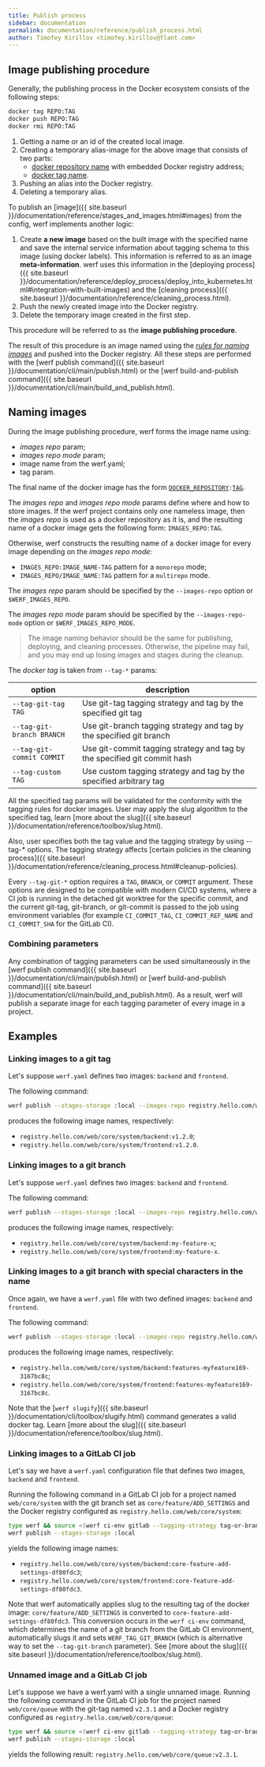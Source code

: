 ```yaml
---
title: Publish process
sidebar: documentation
permalink: documentation/reference/publish_process.html
author: Timofey Kirillov <timofey.kirillov@flant.com>
---
```


<!--Docker images should be pushed into the Docker registry for further usage in most cases. The usage includes these demands:-->

<!--1. Using an image to run an application (for example in Kubernetes). These images will be referred to as **images for running**.-->
<!--2. Using an existing old image version from a Docker registry as a cache to build a new image version. Usually, it is default behavior. However, some additional actions may be required to organize a build environment with multiple build hosts or build hosts with no persistent local storage. These images will be referred to as **distributed images cache**.-->

<!--## What can be published-->

<!--The result of werf [build commands]({{ site.baseurl }}/documentation/cli/build/build.html) is a _stages_ in _stages storage_ related to images defined in the `werf.yaml` config. -->
<!--werf can be used to publish either:-->

<!--* Images. These can only be used as _images for running_. -->
<!--These images are not suitable for _distributed images cache_, because werf build algorithm implies creating separate images for _stages_. -->
<!--When you pull a image from a Docker registry, you do not receive _stages_ for this image.-->
<!--* Images with a stages cache images. These images can be used as _images for running_ and also as a _distributed images cache_.-->

<!--werf pushes image into a Docker registry with a so-called [**image publish procedure**](#image-publish-procedure). Also, werf pushes stages cache of all images from config with a so-called [**stages publish procedure**](#stages-publish-procedure).-->

<!--Before digging into these algorithms, it is helpful to see how to publish images using Docker.-->

<!--### Stages publish procedure-->

<!--To publish stages cache of a image from the config werf implements the **stages publish procedure**. It consists of the following steps:-->

<!-- 1. Create temporary image names aliases for all docker images in stages cache, so that:-->
<!--     - [docker repository name](https://docs.docker.com/glossary/?term=repository) is a `REPO` parameter specified by the user without changes ([details about `REPO`]({{ site.baseurl }}/documentation/reference/registry/image_naming.html#repo-parameter)).-->
<!--     - [docker tag name](https://docs.docker.com/glossary/?term=tag) constructed as a signature prefixed with a word `image-stage-` (for example `image-stage-41772c141b158349804ad27b354247df8984ead077a5dd601f3940536ebe9a11`).-->
<!-- 2. Push images by newly created aliases into Docker registry.-->
<!-- 3. Delete temporary image names aliases.-->

<!--All of these steps are also performed with a single werf command, which will be described below.-->

<!--The result of this procedure is multiple images from stages cache of image pushed into the Docker registry.-->

## Image publishing procedure

Generally, the publishing process in the Docker ecosystem consists of the following steps:

```bash
docker tag REPO:TAG
docker push REPO:TAG
docker rmi REPO:TAG
```

 1. Getting a name or an id of the created local image.
 2. Creating a temporary alias-image for the above image that consists of two parts:
     - [docker repository name](https://docs.docker.com/glossary/?term=repository) with embedded Docker registry address;
     - [docker tag name](https://docs.docker.com/glossary/?term=tag).
 3. Pushing an alias into the Docker registry.
 4. Deleting a temporary alias.

To publish an [image]({{ site.baseurl }}/documentation/reference/stages_and_images.html#images) from the config, werf implements another logic:

 1. Create **a new image** based on the built image with the specified name and save the internal service information about tagging schema to this image (using docker labels). This information is referred to as an image **meta-information**. werf uses this information in the [deploying process]({{ site.baseurl }}/documentation/reference/deploy_process/deploy_into_kubernetes.html#integration-with-built-images) and the [cleaning process]({{ site.baseurl }}/documentation/reference/cleaning_process.html).
 2. Push the newly created image into the Docker registry.
 3. Delete the temporary image created in the first step.

This procedure will be referred to as the **image publishing procedure**.

The result of this procedure is an image named using the [*rules for naming images*](#images-naming) and pushed into the Docker registry. All these steps are performed with the [werf publish command]({{ site.baseurl }}/documentation/cli/main/publish.html) or the [werf build-and-publish command]({{ site.baseurl }}/documentation/cli/main/build_and_publish.html).

## Naming images

During the image publishing procedure, werf forms the image name using:
 * _images repo_ param;
 * _images repo mode_ param;
 * image name from the werf.yaml;
 * tag param.

The final name of the docker image has the form [`DOCKER_REPOSITORY`](https://docs.docker.com/glossary/?term=repository)`:`[`TAG`](https://docs.docker.com/engine/reference/commandline/tag).

The _images repo_ and _images repo mode_ params define where and how to store images.
If the werf project contains only one nameless image, then the _images repo_ is used as a docker repository as it is, and the resulting name of a docker image gets the following form: `IMAGES_REPO:TAG`.

Otherwise, werf constructs the resulting name of a docker image for every image depending on the _images repo mode_:  
- `IMAGES_REPO:IMAGE_NAME-TAG` pattern for a `monorepo` mode;
- `IMAGES_REPO/IMAGE_NAME:TAG` pattern for a `multirepo` mode.

The _images repo_ param should be specified by the `--images-repo` option or `$WERF_IMAGES_REPO`.

The _images repo mode_ param should be specified by the `--images-repo-mode` option or `$WERF_IMAGES_REPO_MODE`.

> The image naming behavior should be the same for publishing, deploying, and cleaning processes. Otherwise, the pipeline may fail, and you may end up losing images and stages during the cleanup.

The *docker tag* is taken from `--tag-*` params:

| option                     | description                                                                     |
| -------------------------- | ------------------------------------------------------------------------------- |
| `--tag-git-tag TAG`        | Use git-tag tagging strategy and tag by the specified git tag                   |
| `--tag-git-branch BRANCH`  | Use git-branch tagging strategy and tag by the specified git branch             |
| `--tag-git-commit COMMIT`  | Use git-commit tagging strategy and tag by the specified git commit hash        |
| `--tag-custom TAG`         | Use custom tagging strategy and tag by the specified arbitrary tag              |

All the specified tag params will be validated for the conformity with the tagging rules for docker images. User may apply the slug algorithm to the specified tag, learn [more about the slug]({{ site.baseurl }}/documentation/reference/toolbox/slug.html).

Also, user specifies both the tag value and the tagging strategy by using --tag-* options.
The tagging strategy affects [certain policies in the cleaning process]({{ site.baseurl }}/documentation/reference/cleaning_process.html#cleanup-policies).

Every `--tag-git-*` option requires a `TAG`, `BRANCH`, or `COMMIT` argument. These options are designed to be compatible with modern CI/CD systems, where a CI job is running in the detached git worktree for the specific commit, and the current git-tag, git-branch, or git-commit is passed to the job using environment variables (for example `CI_COMMIT_TAG`, `CI_COMMIT_REF_NAME` and `CI_COMMIT_SHA` for the GitLab CI).

### Combining parameters

Any combination of tagging parameters can be used simultaneously in the [werf publish command]({{ site.baseurl }}/documentation/cli/main/publish.html) or [werf build-and-publish command]({{ site.baseurl }}/documentation/cli/main/build_and_publish.html). As a result, werf will publish a separate image for each tagging parameter of every image in a project.

## Examples

### Linking images to a git tag

Let's suppose `werf.yaml` defines two images: `backend` and `frontend`.

The following command:

```bash
werf publish --stages-storage :local --images-repo registry.hello.com/web/core/system --tag-git-tag v1.2.0
```

produces the following image names, respectively:
 * `registry.hello.com/web/core/system/backend:v1.2.0`;
 * `registry.hello.com/web/core/system/frontend:v1.2.0`.

### Linking images to a git branch

Let's suppose `werf.yaml` defines two images: `backend` and `frontend`.

The following command:

```bash
werf publish --stages-storage :local --images-repo registry.hello.com/web/core/system --tag-git-branch my-feature-x
```

produces the following image names, respectively:
 * `registry.hello.com/web/core/system/backend:my-feature-x`;
 * `registry.hello.com/web/core/system/frontend:my-feature-x`.

### Linking images to a git branch with special characters in the name

Once again, we have a `werf.yaml` file with two defined images: `backend` and `frontend`.

The following command:

```bash
werf publish --stages-storage :local --images-repo registry.hello.com/web/core/system --tag-git-branch $(werf slugify --format docker-tag "Features/MyFeature#169")
```

produces the following image names, respectively:
 * `registry.hello.com/web/core/system/backend:features-myfeature169-3167bc8c`;
 * `registry.hello.com/web/core/system/frontend:features-myfeature169-3167bc8c`.

Note that the [`werf slugify`]({{ site.baseurl }}/documentation/cli/toolbox/slugify.html) command generates a valid docker tag. Learn [more about the slug]({{ site.baseurl }}/documentation/reference/toolbox/slug.html).

### Linking images to a GitLab CI job

Let's say we have a `werf.yaml` configuration file that defines two images, `backend` and `frontend`.

Running the following command in a GitLab CI job for a project named `web/core/system` with the git branch set as `core/feature/ADD_SETTINGS` and the Docker registry configured as `registry.hello.com/web/core/system`:

```bash
type werf && source <(werf ci-env gitlab --tagging-strategy tag-or-branch --verbose)
werf publish --stages-storage :local
```

yields the following image names:
 * `registry.hello.com/web/core/system/backend:core-feature-add-settings-df80fdc3`;
 * `registry.hello.com/web/core/system/frontend:core-feature-add-settings-df80fdc3`.

Note that werf automatically applies slug to the resulting tag of the docker image: `core/feature/ADD_SETTINGS` is converted to `core-feature-add-settings-df80fdc3`. This conversion occurs in the `werf ci-env` command, which determines the name of a git branch from the GitLab CI environment, automatically slugs it and sets `WERF_TAG_GIT_BRANCH` (which is alternative way to set the `--tag-git-branch` parameter). See [more about the slug]({{ site.baseurl }}/documentation/reference/toolbox/slug.html).

### Unnamed image and a GitLab CI job

Let's suppose we have a werf.yaml with a single unnamed image. Running the following command in the GitLab CI job for the project named `web/core/queue` with the git-tag named `v2.3.1` and a Docker registry configured as `registry.hello.com/web/core/queue`:

```bash
type werf && source <(werf ci-env gitlab --tagging-strategy tag-or-branch --verbose)
werf publish --stages-storage :local
```

yields the following result: `registry.hello.com/web/core/queue:v2.3.1`.
